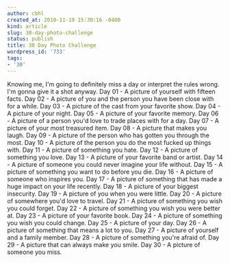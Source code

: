 ```yaml
---
author: cbhl
created_at: 2010-11-19 15:30:16 -0400
kind: article
slug: 30-day-photo-challenge
status: publish
title: 30 Day Photo Challenge
wordpress_id: '733'
tags:
- '30'
---
```


Knowing me, I'm going to definitely miss a day or interpret the rules
wrong. I'm gonna give it a shot anyway. Day 01 - A picture of yourself
with fifteen facts. Day 02 - A picture of you and the person you have
been close with for a while. Day 03 - A picture of the cast from your
favorite show. Day 04 - A picture of your night. Day 05 - A picture of
your favorite memory. Day 06 - A picture of a person you'd love to trade
places with for a day. Day 07 - A picture of your most treasured item.
Day 08 - A picture that makes you laugh. Day 09 - A picture of the
person who has gotten you through the most. Day 10 - A picture of the
person you do the most fucked up things with. Day 11 - A picture of
something you hate. Day 12 - A picture of something you love. Day 13 - A
picture of your favorite band or artist. Day 14 - A picture of someone
you could never imagine your life without. Day 15 - A picture of
something you want to do before you die. Day 16 - A picture of someone
who inspires you. Day 17 - A picture of something that has made a huge
impact on your life recently. Day 18 - A picture of your biggest
insecurity. Day 19 - A picture of you when you were little. Day 20 - A
picture of somewhere you'd love to travel. Day 21 - A picture of
something you wish you could forget. Day 22 - A picture of something you
wish you were better at. Day 23 - A picture of your favorite book. Day
24 - A picture of something you wish you could change. Day 25 - A
picture of your day. Day 26 - A picture of something that means a lot to
you. Day 27 - A picture of yourself and a family member. Day 28 - A
picture of something you're afraid of. Day 29 - A picture that can
always make you smile. Day 30 - A picture of someone you miss.
